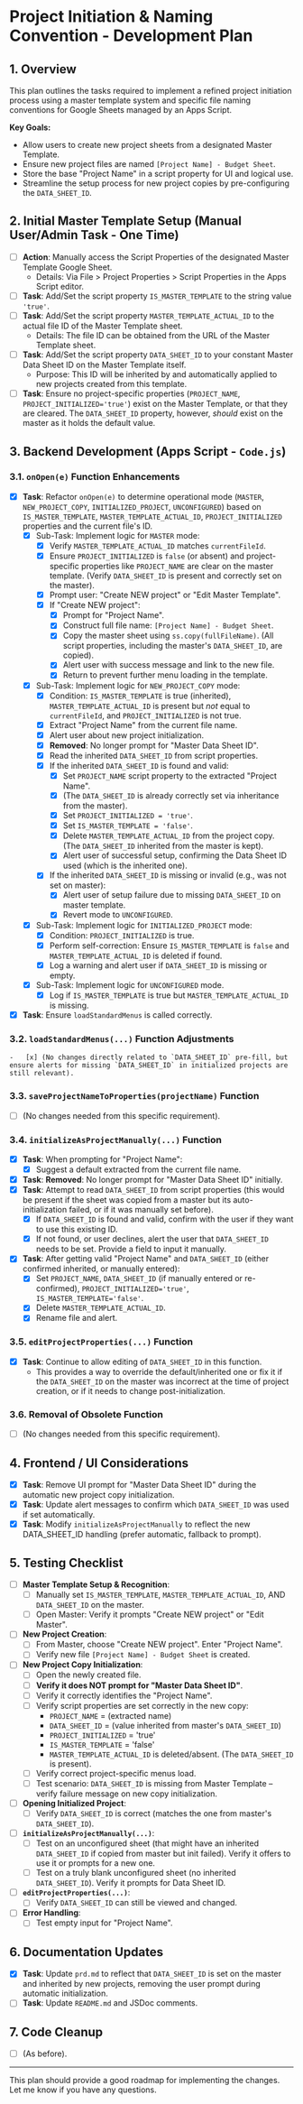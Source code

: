 # Project Initiation & Naming Convention - Development Plan

## 1. Overview
This plan outlines the tasks required to implement a refined project initiation process using a master template system and specific file naming conventions for Google Sheets managed by an Apps Script.

**Key Goals:**
-   Allow users to create new project sheets from a designated Master Template.
-   Ensure new project files are named `[Project Name] - Budget Sheet`.
-   Store the base "Project Name" in a script property for UI and logical use.
-   Streamline the setup process for new project copies by pre-configuring the `DATA_SHEET_ID`.

## 2. Initial Master Template Setup (Manual User/Admin Task - One Time)
-   [ ] **Action**: Manually access the Script Properties of the designated Master Template Google Sheet.
    -   Details: Via File > Project Properties > Script Properties in the Apps Script editor.
-   [ ] **Task**: Add/Set the script property `IS_MASTER_TEMPLATE` to the string value `'true'`.
-   [ ] **Task**: Add/Set the script property `MASTER_TEMPLATE_ACTUAL_ID` to the actual file ID of the Master Template sheet.
    -   Details: The file ID can be obtained from the URL of the Master Template sheet.
-   [ ] **Task**: Add/Set the script property `DATA_SHEET_ID` to your constant Master Data Sheet ID on the Master Template itself.
    -   Purpose: This ID will be inherited by and automatically applied to new projects created from this template.
-   [ ] **Task**: Ensure no project-specific properties (`PROJECT_NAME`, `PROJECT_INITIALIZED='true'`) exist on the Master Template, or that they are cleared. The `DATA_SHEET_ID` property, however, *should* exist on the master as it holds the default value.

## 3. Backend Development (Apps Script - `Code.js`)

### 3.1. `onOpen(e)` Function Enhancements
-   [x] **Task**: Refactor `onOpen(e)` to determine operational mode (`MASTER`, `NEW_PROJECT_COPY`, `INITIALIZED_PROJECT`, `UNCONFIGURED`) based on `IS_MASTER_TEMPLATE`, `MASTER_TEMPLATE_ACTUAL_ID`, `PROJECT_INITIALIZED` properties and the current file's ID.
    -   [x] Sub-Task: Implement logic for `MASTER` mode:
        -   [x] Verify `MASTER_TEMPLATE_ACTUAL_ID` matches `currentFileId`.
        -   [x] Ensure `PROJECT_INITIALIZED` is `false` (or absent) and project-specific properties like `PROJECT_NAME` are clear on the master template. (Verify `DATA_SHEET_ID` is present and correctly set on the master).
        -   [x] Prompt user: "Create NEW project" or "Edit Master Template".
        -   [x] If "Create NEW project":
            -   [x] Prompt for "Project Name".
            -   [x] Construct full file name: `[Project Name] - Budget Sheet`.
            -   [x] Copy the master sheet using `ss.copy(fullFileName)`. (All script properties, including the master's `DATA_SHEET_ID`, are copied).
            -   [x] Alert user with success message and link to the new file.
            -   [x] Return to prevent further menu loading in the template.
    -   [x] Sub-Task: Implement logic for `NEW_PROJECT_COPY` mode:
        -   [x] Condition: `IS_MASTER_TEMPLATE` is true (inherited), `MASTER_TEMPLATE_ACTUAL_ID` is present but *not* equal to `currentFileId`, and `PROJECT_INITIALIZED` is not true.
        -   [x] Extract "Project Name" from the current file name.
        -   [x] Alert user about new project initialization.
        -   [x] **Removed**: No longer prompt for "Master Data Sheet ID".
        -   [x] Read the inherited `DATA_SHEET_ID` from script properties.
        -   [x] If the inherited `DATA_SHEET_ID` is found and valid:
            -   [x] Set `PROJECT_NAME` script property to the extracted "Project Name".
            -   [x] (The `DATA_SHEET_ID` is already correctly set via inheritance from the master).
            -   [x] Set `PROJECT_INITIALIZED = 'true'`.
            -   [x] Set `IS_MASTER_TEMPLATE = 'false'`.
            -   [x] Delete `MASTER_TEMPLATE_ACTUAL_ID` from the project copy. (The `DATA_SHEET_ID` inherited from the master is kept).
            -   [x] Alert user of successful setup, confirming the Data Sheet ID used (which is the inherited one).
        -   [x] If the inherited `DATA_SHEET_ID` is missing or invalid (e.g., was not set on master):
            -   [x] Alert user of setup failure due to missing `DATA_SHEET_ID` on master template.
            -   [x] Revert mode to `UNCONFIGURED`.
    -   [x] Sub-Task: Implement logic for `INITIALIZED_PROJECT` mode:
        -   [x] Condition: `PROJECT_INITIALIZED` is true.
        -   [x] Perform self-correction: Ensure `IS_MASTER_TEMPLATE` is `false` and `MASTER_TEMPLATE_ACTUAL_ID` is deleted if found.
        -   [x] Log a warning and alert user if `DATA_SHEET_ID` is missing or empty.
    -   [x] Sub-Task: Implement logic for `UNCONFIGURED` mode.
        -   [x] Log if `IS_MASTER_TEMPLATE` is true but `MASTER_TEMPLATE_ACTUAL_ID` is missing.
-   [x] **Task**: Ensure `loadStandardMenus` is called correctly.

### 3.2. `loadStandardMenus(...)` Function Adjustments
    -   [x] (No changes directly related to `DATA_SHEET_ID` pre-fill, but ensure alerts for missing `DATA_SHEET_ID` in initialized projects are still relevant).

### 3.3. `saveProjectNameToProperties(projectName)` Function
-   [ ] (No changes needed from this specific requirement).

### 3.4. `initializeAsProjectManually(...)` Function
-   [x] **Task**: When prompting for "Project Name":
    -   [x] Suggest a default extracted from the current file name.
-   [x] **Task**: **Removed**: No longer prompt for "Master Data Sheet ID" initially.
-   [x] **Task**: Attempt to read `DATA_SHEET_ID` from script properties (this would be present if the sheet was copied from a master but its auto-initialization failed, or if it was manually set before).
    -   [x] If `DATA_SHEET_ID` is found and valid, confirm with the user if they want to use this existing ID.
    -   [x] If not found, or user declines, alert the user that `DATA_SHEET_ID` needs to be set. Provide a field to input it manually.
-   [x] **Task**: After getting valid "Project Name" and `DATA_SHEET_ID` (either confirmed inherited, or manually entered):
    -   [x] Set `PROJECT_NAME`, `DATA_SHEET_ID` (if manually entered or re-confirmed), `PROJECT_INITIALIZED='true'`, `IS_MASTER_TEMPLATE='false'`.
    -   [x] Delete `MASTER_TEMPLATE_ACTUAL_ID`.
    -   [x] Rename file and alert.

### 3.5. `editProjectProperties(...)` Function
-   [x] **Task**: Continue to allow editing of `DATA_SHEET_ID` in this function.
    -   This provides a way to override the default/inherited one or fix it if the `DATA_SHEET_ID` on the master was incorrect at the time of project creation, or if it needs to change post-initialization.

### 3.6. Removal of Obsolete Function
-   [ ] (No changes needed from this specific requirement).

## 4. Frontend / UI Considerations
-   [x] **Task**: Remove UI prompt for "Master Data Sheet ID" during the automatic new project copy initialization.
-   [x] **Task**: Update alert messages to confirm which `DATA_SHEET_ID` was used if set automatically.
-   [x] **Task**: Modify `initializeAsProjectManually` to reflect the new DATA_SHEET_ID handling (prefer automatic, fallback to prompt).

## 5. Testing Checklist
-   [ ] **Master Template Setup & Recognition**:
    -   [ ] Manually set `IS_MASTER_TEMPLATE`, `MASTER_TEMPLATE_ACTUAL_ID`, AND `DATA_SHEET_ID` on the master.
    -   [ ] Open Master: Verify it prompts "Create NEW project" or "Edit Master".
-   [ ] **New Project Creation**:
    -   [ ] From Master, choose "Create NEW project". Enter "Project Name".
    -   [ ] Verify new file `[Project Name] - Budget Sheet` is created.
-   [ ] **New Project Copy Initialization**:
    -   [ ] Open the newly created file.
    -   [ ] **Verify it does NOT prompt for "Master Data Sheet ID"**.
    -   [ ] Verify it correctly identifies the "Project Name".
    -   [ ] Verify script properties are set correctly in the new copy:
        -   `PROJECT_NAME` = (extracted name)
        -   `DATA_SHEET_ID` = (value inherited from master's `DATA_SHEET_ID`)
        -   `PROJECT_INITIALIZED` = 'true'
        -   `IS_MASTER_TEMPLATE` = 'false'
        -   `MASTER_TEMPLATE_ACTUAL_ID` is deleted/absent. (The `DATA_SHEET_ID` is present).
    -   [ ] Verify correct project-specific menus load.
    -   [ ] Test scenario: `DATA_SHEET_ID` is missing from Master Template – verify failure message on new copy initialization.
-   [ ] **Opening Initialized Project**:
    -   [ ] Verify `DATA_SHEET_ID` is correct (matches the one from master's `DATA_SHEET_ID`).
-   [ ] **`initializeAsProjectManually(...)`**:
    -   [ ] Test on an unconfigured sheet (that might have an inherited `DATA_SHEET_ID` if copied from master but init failed). Verify it offers to use it or prompts for a new one.
    -   [ ] Test on a truly blank unconfigured sheet (no inherited `DATA_SHEET_ID`). Verify it prompts for Data Sheet ID.
-   [ ] **`editProjectProperties(...)`**:
    -   [ ] Verify `DATA_SHEET_ID` can still be viewed and changed.
-   [ ] **Error Handling**:
    -   [ ] Test empty input for "Project Name".

## 6. Documentation Updates
-   [x] **Task**: Update `prd.md` to reflect that `DATA_SHEET_ID` is set on the master and inherited by new projects, removing the user prompt during automatic initialization.
-   [ ] **Task**: Update `README.md` and JSDoc comments.

## 7. Code Cleanup
-   [ ] (As before).

---
This plan should provide a good roadmap for implementing the changes. Let me know if you have any questions. 
